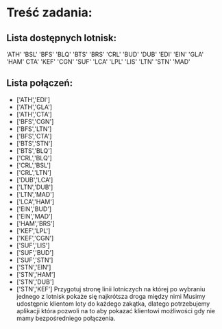 # Treść zadania:

## Lista dostępnych lotnisk:
'ATH' 'BSL' 'BFS' 'BLQ' 'BTS' 'BRS' 'CRL' 'BUD' 'DUB' 'EDI' 'EIN' 'GLA' 'HAM' CTA' 'KEF' 'CGN' 'SUF' 'LCA' 'LPL' 'LIS' 'LTN' 'STN' 'MAD'
## Lista połączeń:
- ['ATH','EDI']
- ['ATH','GLA']
- ['ATH','CTA']
- ['BFS','CGN']
- ['BFS','LTN']
- ['BFS','CTA']
- ['BTS','STN']
- ['BTS','BLQ']
- ['CRL','BLQ']
- ['CRL','BSL']
- ['CRL','LTN']
- ['DUB','LCA']
- ['LTN','DUB']
- ['LTN','MAD']
- ['LCA','HAM']
- ['EIN','BUD']
- ['EIN','MAD']
- ['HAM','BRS']
- ['KEF','LPL']
- ['KEF','CGN']
- ['SUF','LIS']
- ['SUF','BUD']
- ['SUF','STN']
- ['STN','EIN']
- ['STN','HAM']
- ['STN','DUB']
- ['STN','KEF']
Przygotuj stronę linii lotniczych na której po wybraniu jednego z lotnisk pokaże się najkrótsza droga między nimi
Musimy udostępnic klientom loty do każdego zakątka, dlatego potrzebujemy aplikacji która pozwoli na to aby pokazać klientowi możliwości gdy nie mamy bezpośredniego połączenia.
